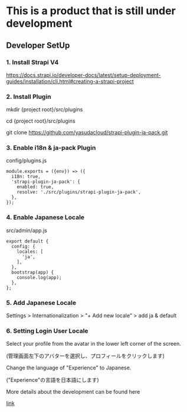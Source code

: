 # This is a product that is still under development



## Developer SetUp

### 1. Install Strapi V4
https://docs.strapi.io/developer-docs/latest/setup-deployment-guides/installation/cli.html#creating-a-strapi-project

### 2. Install Plugin
mkdir {project root}/src/plugins

cd {project root}/src/plugins

git clone https://github.com/yasudacloud/strapi-plugin-ja-pack.git


### 3. Enable i18n & ja-pack Plugin
config/plugins.js

```
module.exports = ({env}) => ({
  i18n: true,
  'strapi-plugin-ja-pack': {
    enabled: true,
    resolve: './src/plugins/strapi-plugin-ja-pack',
  },
});
```

### 4. Enable Japanese Locale
src/admin/app.js
```
export default {
  config: {
    locales: [
      'ja',
    ],
  },
  bootstrap(app) {
    console.log(app);
  },
};
```

### 5. Add Japanese Locale
Settings > Internationalization > "+ Add new locale" > add ja & default


### 6. Setting Login User Locale
Select your profile from the avatar in the lower left corner of the screen.

(管理画面左下のアバターを選択し、プロフィールをクリックします)

Change the language of "Experience" to Japanese.

("Experience"の言語を日本語にします)


More details about the development can be found here

[link](https://github.com/yasudacloud/strapi-plugin-ja-pack/blob/main/develop/README.md)
